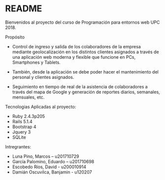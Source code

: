 # README

Bienvenidos al proyecto del curso de Programación para entornos web UPC 2018.

Propósito
* Control de ingreso y salida de los colaboradores de la empresa mediante geolocalización en los distintos clientes asignados a través de una aplicación web moderna y flexible que funcione en PCs, Smartphones y Tablets.

*	También, desde la aplicación se debe poder hacer el mantenimiento del personal y clientes asignados.

*	Seguimiento en tiempo de real de la asistencia de colaboradores a través del mapa de Google y generación de reportes diarios, semanales, mensuales, etc.


Tecnologias Aplicadas al proyecto:
* Ruby 2.4.3p205
* Rails  5.1.4
* Bootstrap 4
* Jquery 3
* SQLite

Intregrantes:
* Luna Pino, Marcos – u201710729
* García Palomino, Eduardo – u201710698
* Escobedo Ríos, David - u200010914
* Damián Oscuvilca, Banjamin -  u120207




